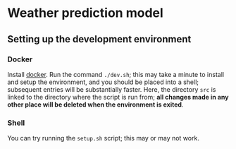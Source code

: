 # Weather prediction model

## Setting up the development environment

### Docker

Install [docker](https://docs.docker.com/get-docker/). Run the command `./dev.sh`; this may take a minute to install and setup the environment, and you should be placed into a shell; subsequent entries will be substantially faster. Here, the directory `src` is linked to the directory where the script is run from; **all changes made in any other place will be deleted when the environment is exited**.

### Shell

You can try running the `setup.sh` script; this may or may not work.